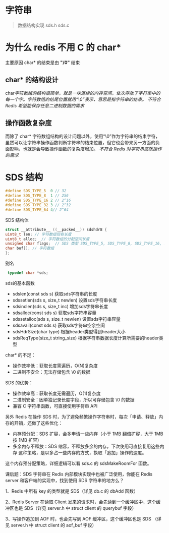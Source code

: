# 字符串

> 数据结构实现 sds.h sds.c

# 为什么 redis 不用 C 的 char*
主要原因 char* 的结束是由 **"/0"** 结束

## char* 的结构设计
char*字符数组的结构很简单，就是一块连续的内存空间，依次存放了字符串中的每一个字。字符数组的结尾位置就用“\0”表示，意思是指字符串的结束。 
不符合 Redis 希望能保存任意二进制数据的需求*

## 操作函数复杂度
而除了 char* 字符数组结构的设计问题以外，使用“\0”作为字符串的结束字符，虽然可以让字符串操作函数判断字符串的结束位置，但它也会带来另一方面的负
面影响，也就是会导致操作函数的复杂度增加。
*不符合 Redis 对字符串高效操作的需求*




# SDS 结构

```c
#define SDS_TYPE_5  0 // 32
#define SDS_TYPE_8  1 // 256
#define SDS_TYPE_16 2 // 2^16
#define SDS_TYPE_32 3 // 2^32
#define SDS_TYPE_64 4// 2^64

```

SDS 结构体
```c
struct __attribute__ ((__packed__)) sdshdr8 {
uint8_t len; // 字符数组现有长度
uint8_t alloc;  // 字符数组的分配空间长度
unsigned char flags;  // SDS 类型 SDS_TYPE_5, SDS_TYPE_8, SDS_TYPE_16, SDS_TYPE_32, SDS_TYPE_64
char buf[]; // 字符数组
};
```
别名
```c
 typedef char *sds;
```

sds的基本函数
* sdslen(const sds s) 获取sds字符串的长度                       
* sdssetlen(sds s, size_t newlen) 设置sds字符串长度            
* sdsinclen(sds s, size_t inc) 增加sds字符串长度               
* sdsalloc(const sds s) 获取sds字符串容量                      
* sdssetalloc(sds s, size_t newlen) 设置sds字符串容量          
* sdsavail(const sds s) 获取sds字符串空余空间                    
* sdsHdrSize(char type) 根据header类型得到header大小            
* sdsReqType(size_t string_size) 根据字符串数据长度计算所需要的header类型
                                                      

char* 的不足：
- 操作效率低：获取长度需遍历，O(N)复杂度
- 二进制不安全：无法存储包含 \0 的数据

SDS 的优势：
- 操作效率高：获取长度无需遍历，O(1)复杂度
- 二进制安全：因单独记录长度字段，所以可存储包含 \0 的数据
- 兼容 C 字符串函数，可直接使用字符串 API

另外 Redis 在操作 SDS 时，为了避免频繁操作字符串时，每次「申请、释放」内存的开销，还做了这些优化：
- 内存预分配：SDS 扩容，会多申请一些内存（小于 1MB 翻倍扩容，大于 1MB 按 1MB 扩容）
- 多余内存不释放：SDS 缩容，不释放多余的内存，下次使用可直接复用这些内存
这种策略，是以多占一些内存的方式，换取「追加」操作的速度。

这个内存预分配策略，详细逻辑可以看 sds.c 的 sdsMakeRoomFor 函数。

课后题：SDS 字符串在 Redis 内部模块实现中也被广泛使用，你能在 Redis server 和客户端的实现中，找到使用 SDS 字符串的地方么？

1、Redis 中所有 key 的类型就是 SDS（详见 db.c 的 dbAdd 函数）

2、Redis Server 在读取 Client 发来的请求时，会先读到一个缓冲区中，这个缓冲区也是 SDS（详见 server.h 中 struct client 的 querybuf 字段）

3、写操作追加到 AOF 时，也会先写到 AOF 缓冲区，这个缓冲区也是 SDS （详见 server.h 中 struct client 的 aof_buf 字段）
